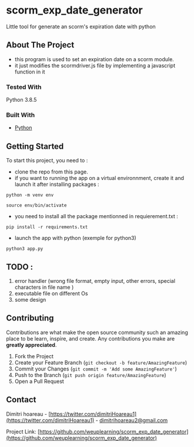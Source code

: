 # scorm_exp_date_generator
Little tool for generate an scorm's expiration date with python


## About The Project

* this program is used to set an expiration date on a scorm module.
* it just modifies the scormdriver.js file by implementing a javascript function in it

### Tested With
Python 3.8.5

### Built With

* [Python](https://www.python.org/)

## Getting Started

To start this project, you need to :
- clone the repo from this page.
- if you want to running the app on a virtual environnment, create it and launch it after installing packages :
 ```
python -m venv env
```
 ```
source env/bin/activate
```
- you need to install all the package mentionned in requierement.txt :
 ```
pip install -r requirements.txt
```
- launch the app with python (exemple for python3)
 ```
python3 app.py
```

## TODO :

1. error handler (wrong file format, empty input, other errors, special characters in file name )
2. executable file on different Os
3. some design


## Contributing

Contributions are what make the open source community such an amazing place to be learn, inspire, and create. Any contributions you make are **greatly appreciated**.

1. Fork the Project
2. Create your Feature Branch (`git checkout -b feature/AmazingFeature`)
3. Commit your Changes (`git commit -m 'Add some AmazingFeature'`)
4. Push to the Branch (`git push origin feature/AmazingFeature`)
5. Open a Pull Request

## Contact
Dimitri hoareau - [https://twitter.com/dimitriHoareau1](https://twitter.com/dimitriHoareau1) - dimitrihoareau2@gmail.com

Project Link: [https://github.com/weuplearning/scorm_exp_date_generator](https://github.com/weuplearning/scorm_exp_date_generator)